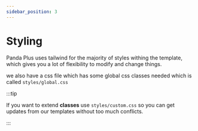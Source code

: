 ```yaml
---
sidebar_position: 3
---
```


# Styling 

Panda Plus  uses tailwind for the majority of styles withing the template, which gives you a lot of flexibility to modify and change things.

we also have a css file which has some global css classes needed which is called `styles/global.css`

:::tip

If you want to extend **classes** use `styles/custom.css` so you can get updates from our templates without too much conflicts.

:::
